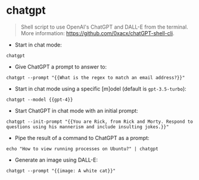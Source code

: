 # chatgpt

> Shell script to use OpenAI's ChatGPT and DALL-E from the terminal.
> More information: <https://github.com/0xacx/chatGPT-shell-cli>.

- Start in chat mode:

`chatgpt`

- Give ChatGPT a prompt to answer to:

`chatgpt --prompt "{{What is the regex to match an email address?}}"`

- Start in chat mode using a specific [m]odel (default is `gpt-3.5-turbo`):

`chatgpt --model {{gpt-4}}`

- Start ChatGPT in chat mode with an initial prompt:

`chatgpt --init-prompt "{{You are Rick, from Rick and Morty. Respond to questions using his mannerism and include insulting jokes.}}"`

- Pipe the result of a command to ChatGPT as a prompt:

`echo "How to view running processes on Ubuntu?" | chatgpt`

- Generate an image using DALL-E:

`chatgpt --prompt "{{image: A white cat}}"`
